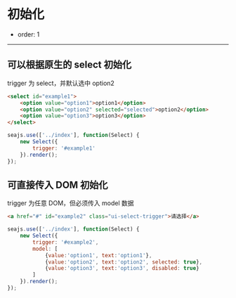 # 初始化

- order: 1

----

<script>
seajs.use('index.css');
</script>

## 可以根据原生的 select 初始化

trigger 为 select，并默认选中 option2

````html
<select id="example1">
    <option value="option1">option1</option>
    <option value="option2" selected="selected">option2</option>
    <option value="option3">option3</option>
</select>
````

````javascript
seajs.use(['../index'], function(Select) {
    new Select({
        trigger: '#example1'
    }).render();
});
````

## 可直接传入 DOM 初始化

trigger 为任意 DOM，但必须传入 model 数据

````html
<a href="#" id="example2" class="ui-select-trigger">请选择</a>
````

````javascript
seajs.use(['../index'], function(Select) {
    new Select({
        trigger: '#example2',
        model: [
            {value:'option1', text:'option1'},
            {value:'option2', text:'option2', selected: true},
            {value:'option3', text:'option3', disabled: true}
        ]
    }).render();
});
````

